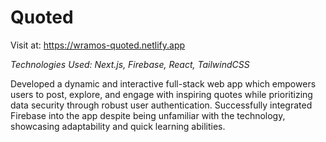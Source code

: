 # Quoted

Visit at: https://wramos-quoted.netlify.app

_Technologies Used: Next.js, Firebase, React, TailwindCSS_

Developed a dynamic and interactive full-stack web app which empowers users to post, explore, and engage with inspiring quotes while prioritizing data security through robust user authentication. Successfully integrated Firebase into the app despite being unfamiliar with the technology, showcasing adaptability and quick learning abilities.
